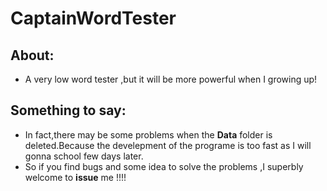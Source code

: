 # CaptainWordTester
## About:
+ A very low word tester ,but it will be more powerful when I growing up!
## Something to say:
+ In fact,there may be some problems when the **Data** folder is deleted.Because the develepment of the programe is too fast as I will gonna school few days later.
+ So if you find bugs and some idea to solve the problems ,I superbly welcome to **issue** me !!!!
